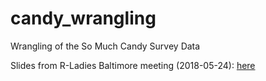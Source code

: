 # candy_wrangling
Wrangling of the So Much Candy Survey Data

Slides from R-Ladies Baltimore meeting (2018-05-24): [here](https://docs.google.com/presentation/d/1pDdmLAvg6wEwuz6XrM1FMddXv60xnojmBtmOZyIFqAk/edit?usp=sharing)